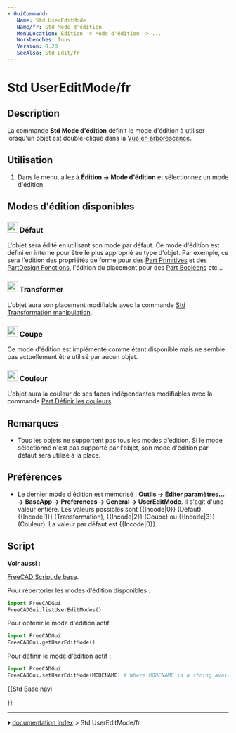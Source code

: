 ```yaml
---
- GuiCommand:
   Name: Std UserEditMode
   Name/fr: Std Mode d'édition
   MenuLocation: Édition -> Mode d'édition -> ...
   Workbenches: Tous
   Version: 0.20
   SeeAlso: Std_Edit/fr
---
```


# Std UserEditMode/fr

## Description

La commande **Std Mode d\'édition** définit le mode d\'édition à utiliser lorsqu\'un objet est double-cliqué dans la [Vue en arborescence](Tree_view/fr.md).



## Utilisation

1.  Dans le menu, allez à **Édition → Mode d'édition** et sélectionnez un mode d\'édition.



## Modes d\'édition disponibles 



### <img alt="" src=images/Std_UserEditModeDefault.svg  style="width:24px;"> Défaut 

L\'objet sera édité en utilisant son mode par défaut. Ce mode d\'édition est défini en interne pour être le plus approprié au type d\'objet. Par exemple, ce sera l\'édition des propriétés de forme pour des [Part Primitives](Part_Primitives/fr.md) et des [PartDesign Fonctions](PartDesign_Feature/fr.md), l\'édition du placement pour des [Part Booléens](Part_Boolean/fr.md) etc\...



### <img alt="" src=images/Std_UserEditModeTransform.svg  style="width:24px;"> Transformer 

L\'objet aura son placement modifiable avec la commande [Std Transformation manipulation](Std_TransformManip/fr.md).



### <img alt="" src=images/Std_UserEditModeCutting.svg  style="width:24px;"> Coupe 

Ce mode d\'édition est implémenté comme étant disponible mais ne semble pas actuellement être utilisé par aucun objet.



### <img alt="" src=images/Std_UserEditModeColor.svg  style="width:24px;"> Couleur 

L\'objet aura la couleur de ses faces indépendantes modifiables avec la commande [Part Définir les couleurs](Part_FaceColors/fr.md).



## Remarques

-   Tous les objets ne supportent pas tous les modes d\'édition. Si le mode sélectionné n\'est pas supporté par l\'objet, son mode d\'édition par défaut sera utilisé à la place.



## Préférences

-   Le dernier mode d\'édition est mémorisé : **Outils → Éditer paramètres... → BaseApp → Preferences → General → UserEditMode**. Il s\'agit d\'une valeur entière. Les valeurs possibles sont {{Incode|0}} (Défaut), {{Incode|1}} (Transformation), {{Incode|2}} (Coupe) ou {{Incode|3}} (Couleur). La valeur par défaut est {{Incode|0}}.



## Script


**Voir aussi :**

[FreeCAD Script de base](FreeCAD_Scripting_Basics/fr.md).

Pour répertorier les modes d\'édition disponibles :


```python
import FreeCADGui
FreeCADGui.listUserEditModes()
```

Pour obtenir le mode d\'édition actif :


```python
import FreeCADGui
FreeCADGui.getUserEditMode()
```

Pour définir le mode d\'édition actif :


```python
import FreeCADGui
FreeCADGui.setUserEditMode(MODENAME) # Where MODENAME is a string available in the list of edit modes
```





{{Std Base navi

}}



---
⏵ [documentation index](../README.md) > Std UserEditMode/fr
